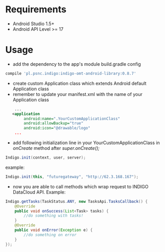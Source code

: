 # Requirements

- Android Studio 1.5+
- Android API Level >= 17

# Usage

- add the dependency to the app's module build.gradle config
```gradle
compile 'pl.psnc.indigo:indigo-omt-android-library:0.8.7'
```
- create custom Application class which extends Android default Application class 
- remember to update your manifest.xml with the name of your Application class
```xml
    ...
   <application
        android:name=".YourCustomApplicationClass"
        android:allowBackup="true"
        android:icon="@drawable/logo"
    ...
```
- add following initialization line in your YourCustomApplicationClass in *onCreate* method after *super.onCreate();*
```java
Indigo.init(context, user, server);
```
example:
```java
Indigo.init(this, "futuregateway", "http://62.3.168.167");
```
- now you are able to call methods which wrap request to INDIGO DataCloud API. Example:
```java
Indigo.getTasks(TaskStatus.ANY, new TasksApi.TasksCallback() {
    @Override
    public void onSuccess(List<Task> tasks) {
        //do something with tasks!
    }
    @Override
    public void onError(Exception e) {
        //do something on error
    }
});
```
